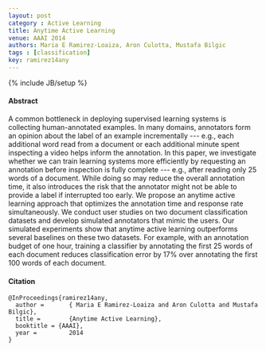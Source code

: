 ```yaml
---
layout: post
category : Active Learning
title: Anytime Active Learning
venue: AAAI 2014
authors: Maria E Ramirez-Loaiza, Aron Culotta, Mustafa Bilgic
tags : [classification]
key: ramirez14any
---
```

{% include JB/setup %}
#### Abstract

A common bottleneck in deploying supervised learning systems is collecting
human-annotated examples. In many domains, annotators form an opinion about
the label of an example incrementally --- e.g., each additional word read from
a document or each additional minute spent inspecting a video helps inform the
annotation.  In this paper, we investigate whether we can train learning
systems more efficiently by requesting an annotation before inspection is
fully complete --- e.g., after reading only 25 words of a document. While
doing so may reduce the overall annotation time, it also introduces the risk
that the annotator might not be able to provide a label if interrupted too
early. We propose an anytime active learning approach that optimizes the
annotation time and response rate simultaneously.  We conduct user studies on
two document classification datasets and develop simulated annotators that
mimic the users. Our simulated experiments show that anytime active learning
outperforms several baselines on these two datasets. For example, with an
annotation budget of one hour, training a classifier by annotating the first
25 words of each document reduces classification error by 17% over annotating
the first 100 words of each document.

#### Citation

    @InProceedings{ramirez14any,
      author =       { Maria E Ramirez-Loaiza and Aron Culotta and Mustafa Bilgic},
      title =        {Anytime Active Learning},
      booktitle = {AAAI},
      year =         2014
    }

